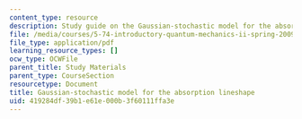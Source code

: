 ```yaml
---
content_type: resource
description: Study guide on the Gaussian-stochastic model for the absorption lineshape.
file: /media/courses/5-74-introductory-quantum-mechanics-ii-spring-2009/419284df39b1e61e000b3f60111ffa3e_MIT5_74s09_study05.pdf
file_type: application/pdf
learning_resource_types: []
ocw_type: OCWFile
parent_title: Study Materials
parent_type: CourseSection
resourcetype: Document
title: Gaussian-stochastic model for the absorption lineshape
uid: 419284df-39b1-e61e-000b-3f60111ffa3e
---
```

